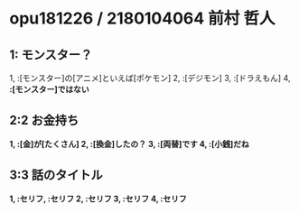 # opu181226 / 2180104064 前村 哲人
## 1: モンスター？
1, <A>:[モンスター]の[アニメ]といえば[ポケモン]
2, <A>:[デジモン]
3, <A>:[ドラえもん]
4, <B>:[モンスター]ではない

## 2:2 お金持ち
1, <A>:[金]が[たくさん]
2, <B>:[換金]したの？
3, <A>:[両替]です
4, <B>:[小銭]だね

## 3:3 話のタイトル
1, <A>:セリフ, <B>:セリフ
2, <B>:セリフ
3, <A>:セリフ
4, <B>:セリフ
